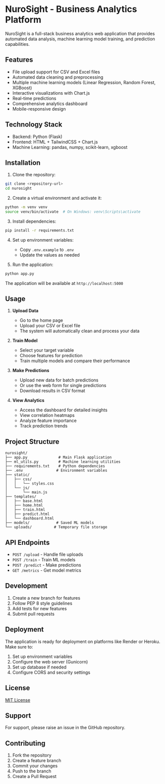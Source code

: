 # NuroSight - Business Analytics Platform

NuroSight is a full-stack business analytics web application that provides automated data analysis, machine learning model training, and prediction capabilities.

## Features

- File upload support for CSV and Excel files
- Automated data cleaning and preprocessing
- Multiple machine learning models (Linear Regression, Random Forest, XGBoost)
- Interactive visualizations with Chart.js
- Real-time predictions
- Comprehensive analytics dashboard
- Mobile-responsive design

## Technology Stack

- Backend: Python (Flask)
- Frontend: HTML + TailwindCSS + Chart.js
- Machine Learning: pandas, numpy, scikit-learn, xgboost

## Installation

1. Clone the repository:
```bash
git clone <repository-url>
cd nurosight
```

2. Create a virtual environment and activate it:
```bash
python -m venv venv
source venv/bin/activate  # On Windows: venv\Scripts\activate
```

3. Install dependencies:
```bash
pip install -r requirements.txt
```

4. Set up environment variables:
   - Copy `.env.example` to `.env`
   - Update the values as needed

5. Run the application:
```bash
python app.py
```

The application will be available at `http://localhost:5000`

## Usage

1. **Upload Data**
   - Go to the home page
   - Upload your CSV or Excel file
   - The system will automatically clean and process your data

2. **Train Model**
   - Select your target variable
   - Choose features for prediction
   - Train multiple models and compare their performance

3. **Make Predictions**
   - Upload new data for batch predictions
   - Or use the web form for single predictions
   - Download results in CSV format

4. **View Analytics**
   - Access the dashboard for detailed insights
   - View correlation heatmaps
   - Analyze feature importance
   - Track prediction trends

## Project Structure

```
nurosight/
├── app.py              # Main Flask application
├── ml_utils.py         # Machine learning utilities
├── requirements.txt    # Python dependencies
├── .env               # Environment variables
├── static/
│   ├── css/
│   │   └── styles.css
│   └── js/
│       └── main.js
├── templates/
│   ├── base.html
│   ├── home.html
│   ├── train.html
│   ├── predict.html
│   └── dashboard.html
├── models/            # Saved ML models
└── uploads/          # Temporary file storage
```

## API Endpoints

- `POST /upload` - Handle file uploads
- `POST /train` - Train ML models
- `POST /predict` - Make predictions
- `GET /metrics` - Get model metrics

## Development

1. Create a new branch for features
2. Follow PEP 8 style guidelines
3. Add tests for new features
4. Submit pull requests

## Deployment

The application is ready for deployment on platforms like Render or Heroku. Make sure to:

1. Set up environment variables
2. Configure the web server (Gunicorn)
3. Set up database if needed
4. Configure CORS and security settings

## License

[MIT License](LICENSE)

## Support

For support, please raise an issue in the GitHub repository.

## Contributing

1. Fork the repository
2. Create a feature branch
3. Commit your changes
4. Push to the branch
5. Create a Pull Request
